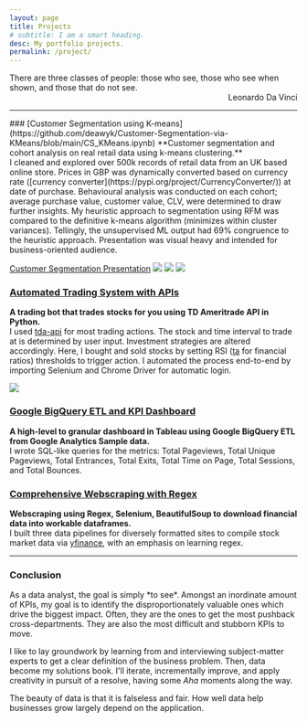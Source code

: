 ```yaml
---
layout: page
title: Projects
# subtitle: I am a smart heading.
desc: My portfolio projects.
permalink: /project/
---
```


<div class="pretty-links">

    
<div class="lead lead-about">There are three classes of people: those who see, those who see when shown, and those that do not see.<br>
<div style="text-align: right"> Leonardo Da Vinci
<div style="text-align: left">
    
<!-- {::nomarkdown} 
<figure class="site-profile">
    <img src="{{ site.baseurl }}/assets/img/profile.png">
</figure>
{:/} -->

---
<div>
### [Customer Segmentation using K-means](https://github.com/deawyk/Customer-Segmentation-via-KMeans/blob/main/CS_KMeans.ipynb)
**Customer segmentation and cohort analysis on real retail data using k-means clustering.**<br>
I cleaned and explored over 500k records of retail data from an UK based online store. Prices in GBP was dynamically converted based on currency rate ([currency converter](https://pypi.org/project/CurrencyConverter/)) at date of purchase. Behavioural analysis was conducted on each cohort; average purchase value, customer value, CLV, were determined to draw further insights. My heuristic approach to segmentation using RFM was compared to the definitive k-means algorithm (minimizes within cluster variances). Tellingly, the unsupervised ML output had 69% congruence to the heuristic approach. Presentation was visual heavy and intended for business-oriented audience.

[Customer Segmentation Presentation](assets/pdf/git.customerseg.pdf)
<img src="{{ site.baseurl }}/assets/img/git.cs1.png">
<img src="{{ site.baseurl }}/assets/img/git.cs2.png">
<img src="{{ site.baseurl }}/assets/img/git.cs3.png">
    
### [Automated Trading System with APIs](https://github.com/deawyk/Automated-Trading-System-via-APIs/blob/main/automated%20trading%20tda%20api.py)
**A trading bot that trades stocks for you using TD Ameritrade API in Python.**<br>
I used [tda-api](https://pypi.org/project/tda-api/) for most trading actions. The stock and time interval to trade at is determined by user input. Investment strategies are altered accordingly. Here, I bought and sold stocks by setting RSI ([ta](https://technical-analysis-library-in-python.readthedocs.io/en/latest/) for financial ratios) thresholds to trigger action. I automated the process end-to-end by importing Selenium and Chrome Driver for automatic login.
 
<img src="images/bandicam 2021-02-06 15-59-19-940.jpg"/>

### [Google BigQuery ETL and KPI Dashboard](https://github.com/deawyk/Google-Analytics-KPIs-via-Google-BigQuery/blob/main/BigQuery%20Script.sql)
**A high-level to granular dashboard in Tableau using Google BigQuery ETL from Google Analytics Sample data.**<br>
I wrote SQL-like queries for the metrics: Total Pageviews, Total Unique Pageviews, Total Entrances, Total Exits, Total Time on Page, Total Sessions, and Total Bounces.
    
### [Comprehensive Webscraping with Regex](https://github.com/deawyk/Webscraping-Three-Ways/blob/main/pipeline.py)
**Webscraping using Regex, Selenium, BeautifulSoup to download financial data into workable dataframes.**<br>
I built three data pipelines for diversely formatted sites to compile stock market data via [yfinance](https://pypi.org/project/yfinance/), with an emphasis on learning regex.

---
    
### Conclusion
<p> As a data analyst, the goal is simply *to see*. Amongst an inordinate amount of KPIs, my goal is to identify the disproportionately valuable ones which drive the biggest impact. Often, they are the ones to get the most pushback cross-departments. They are also the most difficult and stubborn KPIs to move.<br>
    
I like to lay groundwork by learning from and interviewing subject-matter experts to get a clear definition of the business problem. Then, data become my solutions book. I'll iterate, incrementally improve, and apply creativity in pursuit of a resolve, having some _Aha_ moments along the way.<br>
    
The beauty of data is that it is falseless and fair. How well data help businesses grow largely depend on the application.</p>

